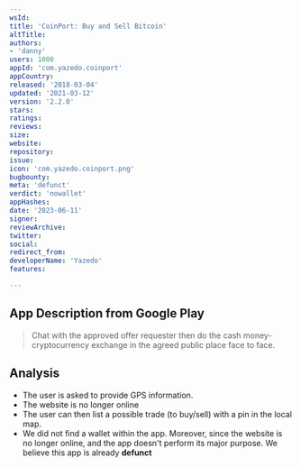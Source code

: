 ```yaml
---
wsId: 
title: 'CoinPort: Buy and Sell Bitcoin'
altTitle: 
authors:
- 'danny'
users: 1000
appId: 'com.yazedo.coinport'
appCountry: 
released: '2018-03-04'
updated: '2021-03-12'
version: '2.2.0'
stars: 
ratings: 
reviews: 
size: 
website: 
repository: 
issue: 
icon: 'com.yazedo.coinport.png'
bugbounty: 
meta: 'defunct'
verdict: 'nowallet'
appHashes: 
date: '2023-06-11'
signer: 
reviewArchive: 
twitter: 
social: 
redirect_from: 
developerName: 'Yazedo'
features: 

---
```


## App Description from Google Play 

> Chat with the approved offer requester then do the cash money-cryptocurrency exchange in the agreed public place face to face.

## Analysis 

- The user is asked to provide GPS information. 
- The website is no longer online 
- The user can then list a possible trade (to buy/sell) with a pin in the local map. 
- We did not find a wallet within the app. Moreover, since the website is no longer online, and the app doesn't perform its major purpose. We believe this app is already **defunct**


